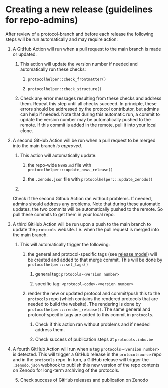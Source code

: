 # Creating a new release (guidelines for repo-admins)

After review of a protocol-branch and before each release the following steps will be run automatically and may require action:

1.  A GitHub Action will run when a pull request to the main branch is made or updated.

    1.  This action will update the version number if needed and automatically run these checks:

        1.  `protocolhelper::check_frontmatter()`

        2.  `protocolhelper::check_structure()`

    2.  Check any error messages resulting from these checks and address them.
        Repeat this step until all checks succeed.
        In principle, these errors should be addressed by the protocol contributor, but admins can help if needed.
        Note that during this automatic run, a commit to update the version number may be automatically pushed to the remote.
        If this commit is added in the remote, pull it into your local clone.

2.  A second GitHub Action will be run when a pull request to be merged into the main branch *is approved*.

    1.  This action will automatically update:

        1.  the repo-wide `NEWS.md` file with `protocolhelper:::update_news_release()`

        2.  the `.zenodo.json` file with `protocolhelper:::update_zenodo()`

    1.
    Check if the second Github Action ran without problems.
    If needed, admins should address any problems.
    Note that during these automatic updates, the two commits will be automatically pushed to the remote.
    So pull these commits to get them in your local repo.

3.  A third GitHub Action will be run upon a push to the main branch to update the `protocols` website.
    I.e. when the pull request is merged into the main branch.

    1.  This will automatically trigger the following:

        1.  the general and protocol-specific tags (see [release model](README.md#release-model)) will be created and added to that merge commit.
            This will be done by `protocolhelper:::set_tags()`

            1.  general tag: `protocols-<version number>`

            2.  specific tag: `<protocol-code>-<version number>`

        2.  render the new or updated protocol and commit/push this to the `protocols` repo (which contains the rendered protocols that are needed to build the website).
            The rendering is done by `protocolhelper:::render_release()`.
            The same general and protocol-specific tags are added to this commit in `protocols`.

            1.  Check if this action ran without problems and if needed address them.

            2.  Check success of publication steps at `protocols.inbo.be`

4.  A fourth GitHub Action will run when a tag `protocols-<version number>` is detected.
    This will trigger a GitHub release in the `protocolsource` repo and in the `protocols` repo.
    In turn, a GitHub release will trigger the `.zenodo.json` webhook to publish this new version of the repo contents on Zenodo for long-term archiving of the protocols.

    5.  Check success of GitHub releases and publication on Zenodo
